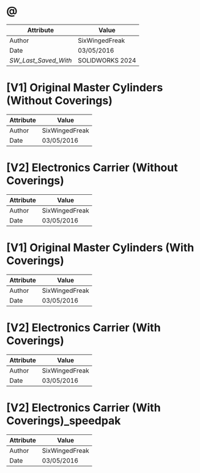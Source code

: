 # @
| Attribute | Value |
| ---  | ---     |
| Author | SixWingedFreak |
| Date | 03/05/2016 |
| _SW_Last_Saved_With_ | SOLIDWORKS 2024 |
# [V1] Original Master Cylinders (Without Coverings)
| Attribute | Value |
| ---  | ---     |
| Author | SixWingedFreak |
| Date | 03/05/2016 |
# [V2] Electronics Carrier (Without Coverings)
| Attribute | Value |
| ---  | ---     |
| Author | SixWingedFreak |
| Date | 03/05/2016 |
# [V1] Original Master Cylinders (With Coverings)
| Attribute | Value |
| ---  | ---     |
| Author | SixWingedFreak |
| Date | 03/05/2016 |
# [V2] Electronics Carrier (With Coverings)
| Attribute | Value |
| ---  | ---     |
| Author | SixWingedFreak |
| Date | 03/05/2016 |
# [V2] Electronics Carrier (With Coverings)_speedpak
| Attribute | Value |
| ---  | ---     |
| Author | SixWingedFreak |
| Date | 03/05/2016 |
